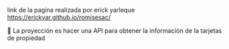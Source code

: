 
link de la pagina realizada por erick yarleque
https://erickyar.github.io/romisesac/

 🚀 La proyección es hacer una API para obtener la información de la tarjetas de propiedad